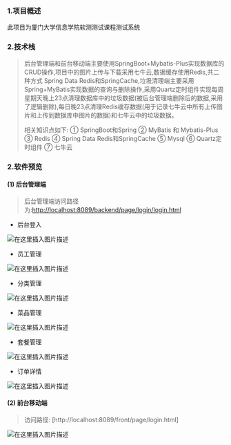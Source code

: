 ### 1.项目概述
此项目为厦门大学信息学院软测测试课程测试系统

 ### 2.技术栈
> 后台管理端和前台移动端主要使用SpringBoot+Mybatis-Plus实现数据库的CRUD操作,项目中的图片上传与下载采用七牛云,数据缓存使用Redis,共二种方式 Spring Data Redis和SpringCache,垃圾清理端主要采用Spring+MyBatis实现数据的查询与删除操作,采用Quartz定时组件实现每周星期天晚上23点清理数据库中的垃圾数据(被后台管理端删除后的数据,采用了逻辑删除),每日晚23点清理Redis缓存数据(用于记录七牛云中所有上传图片和上传到数据库中图片的数据)和七牛云中的垃圾数据。
> 
> 相关知识点如下: 
> ① SpringBoot和Spring
> ② MyBatis 和 Mybatis-Plus
> ③ Redis
> ④ Spring Data Redis和SpringCache
> ⑤ Mysql
> ⑥ Quartz定时组件
> ⑦ 七牛云

### 2.软件预览
#### (1) 后台管理端

> 后台管理端访问路径为:[http://localhost:8089/backend/page/login/login.html](账号admin,密码:123456)
 

 - 后台登入


![在这里插入图片描述](http://ruw4252pn.hn-bkt.clouddn.com/login.png)

 - 员工管理

![在这里插入图片描述](http://ruw4252pn.hn-bkt.clouddn.com/member.png)

 - 分类管理

![在这里插入图片描述](http://ruw4252pn.hn-bkt.clouddn.com/fenlei.png)

- 菜品管理

![在这里插入图片描述](http://ruw4252pn.hn-bkt.clouddn.com/dish.png)

- 套餐管理

![在这里插入图片描述](http://ruw4252pn.hn-bkt.clouddn.com/taocan.png)

- 订单详情

![在这里插入图片描述](http://ruw4252pn.hn-bkt.clouddn.com/order.png)
#### (2) 前台移动端

> 访问路径: [http://localhost:8089/front/page/login.html]
> 
![在这里插入图片描述](http://ruw4252pn.hn-bkt.clouddn.com/phone.png)




